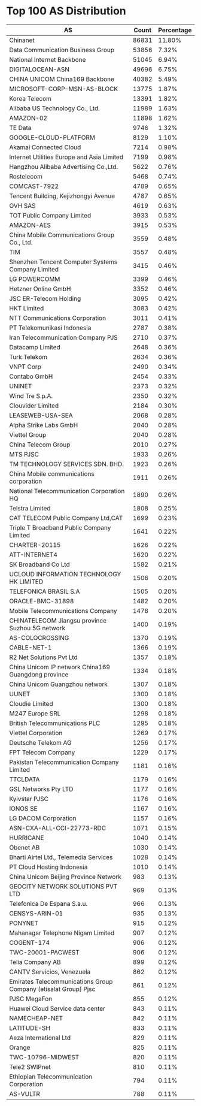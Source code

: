 # Top 100 AS Distribution
| AS | Count | Percentage |
|----|----|----|
| Chinanet | 86831 | 11.80% |
| Data Communication Business Group | 53856 | 7.32% |
| National Internet Backbone | 51045 | 6.94% |
| DIGITALOCEAN-ASN | 49696 | 6.75% |
| CHINA UNICOM China169 Backbone | 40382 | 5.49% |
| MICROSOFT-CORP-MSN-AS-BLOCK | 13775 | 1.87% |
| Korea Telecom | 13391 | 1.82% |
| Alibaba US Technology Co., Ltd. | 11989 | 1.63% |
| AMAZON-02 | 11898 | 1.62% |
| TE Data | 9746 | 1.32% |
| GOOGLE-CLOUD-PLATFORM | 8129 | 1.10% |
| Akamai Connected Cloud | 7214 | 0.98% |
| Internet Utilities Europe and Asia Limited | 7199 | 0.98% |
| Hangzhou Alibaba Advertising Co.,Ltd. | 5622 | 0.76% |
| Rostelecom | 5468 | 0.74% |
| COMCAST-7922 | 4789 | 0.65% |
| Tencent Building, Kejizhongyi Avenue | 4787 | 0.65% |
| OVH SAS | 4619 | 0.63% |
| TOT Public Company Limited | 3933 | 0.53% |
| AMAZON-AES | 3915 | 0.53% |
| China Mobile Communications Group Co., Ltd. | 3559 | 0.48% |
| TIM | 3557 | 0.48% |
| Shenzhen Tencent Computer Systems Company Limited | 3415 | 0.46% |
| LG POWERCOMM | 3399 | 0.46% |
| Hetzner Online GmbH | 3352 | 0.46% |
| JSC ER-Telecom Holding | 3095 | 0.42% |
| HKT Limited | 3083 | 0.42% |
| NTT Communications Corporation | 3011 | 0.41% |
| PT Telekomunikasi Indonesia | 2787 | 0.38% |
| Iran Telecommunication Company PJS | 2710 | 0.37% |
| Datacamp Limited | 2648 | 0.36% |
| Turk Telekom | 2634 | 0.36% |
| VNPT Corp | 2490 | 0.34% |
| Contabo GmbH | 2454 | 0.33% |
| UNINET | 2373 | 0.32% |
| Wind Tre S.p.A. | 2350 | 0.32% |
| Clouvider Limited | 2184 | 0.30% |
| LEASEWEB-USA-SEA | 2068 | 0.28% |
| Alpha Strike Labs GmbH | 2040 | 0.28% |
| Viettel Group | 2040 | 0.28% |
| China Telecom Group | 2010 | 0.27% |
| MTS PJSC | 1933 | 0.26% |
| TM TECHNOLOGY SERVICES SDN. BHD. | 1923 | 0.26% |
| China Mobile communications corporation | 1911 | 0.26% |
| National Telecommunication Corporation HQ | 1890 | 0.26% |
| Telstra Limited | 1808 | 0.25% |
| CAT TELECOM Public Company Ltd,CAT | 1699 | 0.23% |
| Triple T Broadband Public Company Limited | 1641 | 0.22% |
| CHARTER-20115 | 1626 | 0.22% |
| ATT-INTERNET4 | 1620 | 0.22% |
| SK Broadband Co Ltd | 1582 | 0.21% |
| UCLOUD INFORMATION TECHNOLOGY HK LIMITED | 1506 | 0.20% |
| TELEFONICA BRASIL S.A | 1505 | 0.20% |
| ORACLE-BMC-31898 | 1482 | 0.20% |
| Mobile Telecommunications Company | 1478 | 0.20% |
| CHINATELECOM Jiangsu province Suzhou 5G network | 1400 | 0.19% |
| AS-COLOCROSSING | 1370 | 0.19% |
| CABLE-NET-1 | 1366 | 0.19% |
| R2 Net Solutions Pvt Ltd | 1357 | 0.18% |
| China Unicom IP network China169 Guangdong province | 1334 | 0.18% |
| China Unicom Guangzhou network | 1307 | 0.18% |
| UUNET | 1300 | 0.18% |
| Cloudie Limited | 1300 | 0.18% |
| M247 Europe SRL | 1298 | 0.18% |
| British Telecommunications PLC | 1295 | 0.18% |
| Viettel Corporation | 1269 | 0.17% |
| Deutsche Telekom AG | 1256 | 0.17% |
| FPT Telecom Company | 1229 | 0.17% |
| Pakistan Telecommunication Company Limited | 1181 | 0.16% |
| TTCLDATA | 1179 | 0.16% |
| GSL Networks Pty LTD | 1177 | 0.16% |
| Kyivstar PJSC | 1176 | 0.16% |
| IONOS SE | 1167 | 0.16% |
| LG DACOM Corporation | 1157 | 0.16% |
| ASN-CXA-ALL-CCI-22773-RDC | 1071 | 0.15% |
| HURRICANE | 1040 | 0.14% |
| Obenet AB | 1030 | 0.14% |
| Bharti Airtel Ltd., Telemedia Services | 1028 | 0.14% |
| PT Cloud Hosting Indonesia | 1010 | 0.14% |
| China Unicom Beijing Province Network | 983 | 0.13% |
| GEOCITY NETWORK SOLUTIONS PVT LTD | 969 | 0.13% |
| Telefonica De Espana S.a.u. | 966 | 0.13% |
| CENSYS-ARIN-01 | 935 | 0.13% |
| PONYNET | 915 | 0.12% |
| Mahanagar Telephone Nigam Limited | 907 | 0.12% |
| COGENT-174 | 906 | 0.12% |
| TWC-20001-PACWEST | 906 | 0.12% |
| Telia Company AB | 899 | 0.12% |
| CANTV Servicios, Venezuela | 862 | 0.12% |
| Emirates Telecommunications Group Company (etisalat Group) Pjsc | 861 | 0.12% |
| PJSC MegaFon | 855 | 0.12% |
| Huawei Cloud Service data center | 843 | 0.11% |
| NAMECHEAP-NET | 842 | 0.11% |
| LATITUDE-SH | 833 | 0.11% |
| Aeza International Ltd | 829 | 0.11% |
| Orange | 825 | 0.11% |
| TWC-10796-MIDWEST | 820 | 0.11% |
| Tele2 SWIPnet | 810 | 0.11% |
| Ethiopian Telecommunication Corporation | 794 | 0.11% |
| AS-VULTR | 788 | 0.11% |
